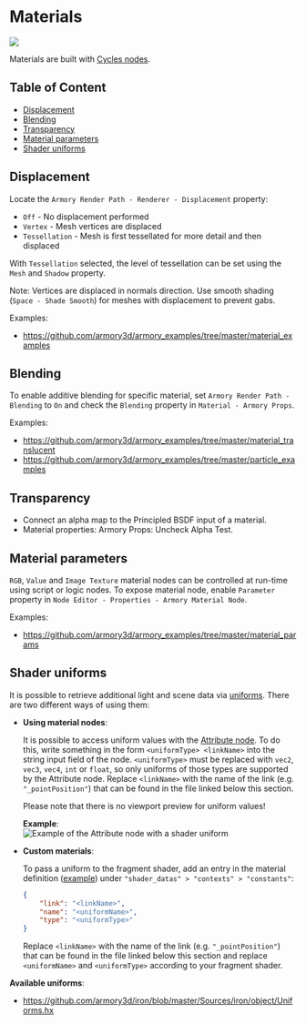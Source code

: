 # Materials

![](https://github.com/armory3d/armory_wiki_images/raw/master/graphics/materials/materials.jpg)

Materials are built with [Cycles nodes](https://docs.blender.org/manual/en/dev/render/cycles/nodes/index.html).

## Table of Content
- [Displacement](#displacement)
- [Blending](#blending)
- [Transparency](#transparency)
- [Material parameters](#material-parameters)
- [Shader uniforms](#shader-uniforms)

## Displacement

Locate the `Armory Render Path - Renderer - Displacement` property:
- `Off` - No displacement performed
- `Vertex` - Mesh vertices are displaced
- `Tessellation` - Mesh is first tessellated for more detail and then displaced

With `Tessellation` selected, the level of tessellation can be set using the `Mesh` and `Shadow` property.

Note: Vertices are displaced in normals direction. Use smooth shading (`Space - Shade Smooth`) for meshes with displacement to prevent gabs.

Examples:
- https://github.com/armory3d/armory_examples/tree/master/material_examples

## Blending

To enable additive blending for specific material, set `Armory Render Path - Blending` to `On` and check the `Blending` property in `Material - Armory Props`.

Examples:
- https://github.com/armory3d/armory_examples/tree/master/material_translucent
- https://github.com/armory3d/armory_examples/tree/master/particle_examples

## Transparency

- Connect an alpha map to the Principled BSDF input of a material.
- Material properties: Armory Props: Uncheck Alpha Test.

## Material parameters

`RGB`, `Value` and `Image Texture` material nodes can be controlled at run-time using script or logic nodes. To expose material node, enable `Parameter` property in `Node Editor - Properties - Armory Material Node`.

Examples:
- https://github.com/armory3d/armory_examples/tree/master/material_params

## Shader uniforms

It is possible to retrieve additional light and scene data via [uniforms](https://www.khronos.org/opengl/wiki/Uniform_(GLSL)). There are two different ways of using them:

- **Using material nodes**:

  It is possible to access uniform values with the [Attribute node](https://docs.blender.org/manual/en/latest/render/shader_nodes/input/attribute.html). To do this, write something in the form `<uniformType> <linkName>` into the string input field of the node. `<uniformType>` must be replaced with `vec2`, `vec3`, `vec4`, `int` or `float`, so only uniforms of those types are supported by the Attribute node. Replace `<linkName>` with the name of the link (e.g. `"_pointPosition"`) that can be found in the file linked below this section.

  Please note that there is no viewport preview for uniform values!

  **Example**:  
  ![Example of the Attribute node with a shader uniform](https://github.com/armory3d/armory_wiki_images/raw/master/graphics/materials/attribute_node_uniforms.jpg)

- **Custom materials**:

  To pass a uniform to the fragment shader, add an entry in the material definition ([example](https://github.com/armory3d/armory_examples/blob/master/material_shaders/Bundled/MyMaterial/MyMaterial.json)) under `"shader_datas" > "contexts" > "constants"`:

  ```json
  {
      "link": "<linkName>",
      "name": "<uniformName>",
      "type": "<uniformType>"
  }
  ```
  Replace `<linkName>` with the name of the link (e.g. `"_pointPosition"`) that can be found in the file linked below this section and replace `<uniformName>` and `<uniformType>` according to your fragment shader.


**Available uniforms**:
- https://github.com/armory3d/iron/blob/master/Sources/iron/object/Uniforms.hx
